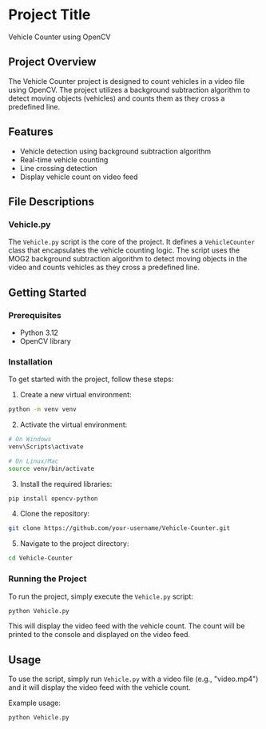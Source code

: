 # Project Title
Vehicle Counter using OpenCV

## Project Overview
The Vehicle Counter project is designed to count vehicles in a video file using OpenCV. The project utilizes a background subtraction algorithm to detect moving objects (vehicles) and counts them as they cross a predefined line.

## Features
* Vehicle detection using background subtraction algorithm
* Real-time vehicle counting
* Line crossing detection
* Display vehicle count on video feed

## File Descriptions
### Vehicle.py
The `Vehicle.py` script is the core of the project. It defines a `VehicleCounter` class that encapsulates the vehicle counting logic. The script uses the MOG2 background subtraction algorithm to detect moving objects in the video and counts vehicles as they cross a predefined line.

## Getting Started
### Prerequisites
* Python 3.12
* OpenCV library

### Installation
To get started with the project, follow these steps:

1. Create a new virtual environment:
```bash
python -m venv venv
```
2. Activate the virtual environment:
```bash
# On Windows
venv\Scripts\activate

# On Linux/Mac
source venv/bin/activate
```
3. Install the required libraries:
```bash
pip install opencv-python
```
4. Clone the repository:
```bash
git clone https://github.com/your-username/Vehicle-Counter.git
```
5. Navigate to the project directory:
```bash
cd Vehicle-Counter
```

### Running the Project
To run the project, simply execute the `Vehicle.py` script:
```bash
python Vehicle.py
```
This will display the video feed with the vehicle count. The count will be printed to the console and displayed on the video feed.

## Usage
To use the script, simply run `Vehicle.py` with a video file (e.g., "video.mp4") and it will display the video feed with the vehicle count.

Example usage:

```bash
python Vehicle.py
```
